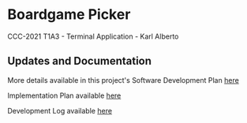 # Boardgame Picker
CCC-2021 T1A3 - Terminal Application - Karl Alberto

## Updates and Documentation

More details available in this project's Software Development Plan [here](./software-development-plan.md)

Implementation Plan available [here](./implementation-plan.md)

Development Log available [here](./development-log.md)

